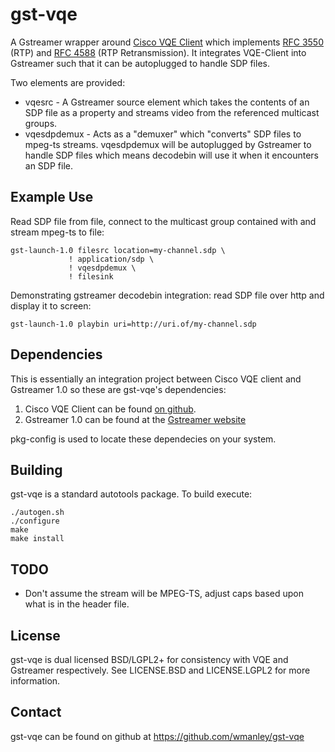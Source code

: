 gst-vqe
=======

A Gstreamer wrapper around [Cisco VQE Client][1] which implements [RFC 3550][1]
(RTP) and [RFC 4588][2] (RTP Retransmission).  It integrates VQE-Client into
Gstreamer such that it can be autoplugged to handle SDP files.

Two elements are provided:

* vqesrc - A Gstreamer source element which takes the contents of an SDP file
  as a property and streams video from the referenced multicast groups.
* vqesdpdemux - Acts as a "demuxer" which "converts" SDP files to mpeg-ts
  streams.  vqesdpdemux will be autoplugged by Gstreamer to handle SDP files
  which means decodebin will use it when it encounters an SDP file.

[1]:http://www.ietf.org/rfc/rfc3550.txt
[2]:http://www.ietf.org/rfc/rfc4588.txt

Example Use
-----------

Read SDP file from file, connect to the multicast group contained with and
stream mpeg-ts to file:

    gst-launch-1.0 filesrc location=my-channel.sdp \
                 ! application/sdp \
                 ! vqesdpdemux \
                 ! filesink

Demonstrating gstreamer decodebin integration: read SDP file over http and
display it to screen:

    gst-launch-1.0 playbin uri=http://uri.of/my-channel.sdp

Dependencies
------------

This is essentially an integration project between Cisco VQE client and
Gstreamer 1.0 so these are gst-vqe's dependencies:

1. Cisco VQE Client can be found [on github][3].
2. Gstreamer 1.0 can be found at the [Gstreamer website][4]

pkg-config is used to locate these dependecies on your system.

[3]:https://github.com/wmanley/cisco-vqe-client
[4]:http://gstreamer.freedesktop.org/

Building
--------

gst-vqe is a standard autotools package.  To build execute:

    ./autogen.sh
    ./configure
    make
    make install

TODO
----
* Don't assume the stream will be MPEG-TS, adjust caps based upon what is in
  the header file.

License
-------

gst-vqe is dual licensed BSD/LGPL2+ for consistency with VQE and Gstreamer
respectively.  See LICENSE.BSD and LICENSE.LGPL2 for more information.

Contact
-------

gst-vqe can be found on github at https://github.com/wmanley/gst-vqe
